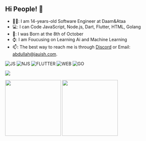## Hi People! 👋

- 👨‍💻: I am 14-years-old Software Engineer at Daam&Ataa
- 💻: I can Code JavaScript, Node.js, Dart, Flutter, HTML, Golang 
- 🎂: I was Born at the 8th of October
- ⌚: I am Foucusing on Learning Ai and Machine Learning
- 📫: The best way to reach me is through [Discord](https://discord.gg/vPtydfpguB) or Email: abdullah@jauish.com.

<img alt="JS" src="https://img.shields.io/badge/Javascript-JS-yellow"/> <img alt="NJS" src="https://img.shields.io/badge/Node.js-Njs-brightgreen"/> <img alt="FLUTTER" src="https://img.shields.io/badge/Dart-Flutter-blue"/> <img alt="WEB" src="https://img.shields.io/badge/HTML-Web-important"/> <img alt="GO" src="https://img.shields.io/badge/GO-Golang-9cf"/>


![](https://komarev.com/ghpvc/?username=i2q)
<p float="left">
  <img src="https://github-readme-stats.vercel.app/api?username=FueledAmp&show_icons=true&count_private=true&title_color=58a6ff&text_color=9f9f9f&icon_color=58a6ff&bg_color=0d1117" height="180">
  <img src="https://github-readme-stats.vercel.app/api/top-langs/?username=FueledAmp&layout=compact&title_color=58a6ff&text_color=9f9f9f&icon_color=58a6ff&bg_color=0d1117" height="180">
 </p>
